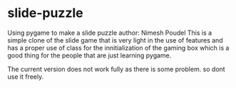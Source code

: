 # slide-puzzle
Using pygame to make a slide puzzle
author: Nimesh Poudel
This is a simple clone of the slide game that is very light in the use of features and has a proper use of 
class for the innitialization of the gaming box which is a good thing for the people that are just learning pygame.

The current version does not work fully as there is some problem.
so dont use it freely.

